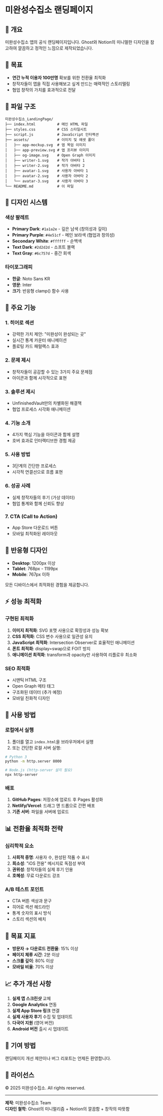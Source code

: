 # 미완성수집소 랜딩페이지

## 🎨 개요
미완성수집소 앱의 공식 랜딩페이지입니다. Ghost와 Notion의 미니멀한 디자인을 참고하여 깔끔하고 정적인 느낌으로 제작되었습니다.

## 🎯 목표
- **연간 누적 이용자 100만명** 확보를 위한 전환율 최적화
- 창작자들이 앱을 직접 사용해보고 싶게 만드는 매력적인 스토리텔링
- 협업 창작의 가치를 효과적으로 전달

## 📁 파일 구조
```
미완성수집소_LandingPage/
├── index.html          # 메인 HTML 파일
├── styles.css          # CSS 스타일시트
├── script.js           # JavaScript 인터랙션
├── assets/             # 이미지 및 에셋 폴더
│   ├── app-mockup.svg  # 앱 목업 이미지
│   ├── app-preview.svg # 앱 프리뷰 이미지
│   ├── og-image.svg    # Open Graph 이미지
│   ├── writer-1.svg    # 작가 아바타 1
│   ├── writer-2.svg    # 작가 아바타 2
│   ├── avatar-1.svg    # 사용자 아바타 1
│   ├── avatar-2.svg    # 사용자 아바타 2
│   └── avatar-3.svg    # 사용자 아바타 3
└── README.md           # 이 파일
```

## 🎨 디자인 시스템

### 색상 팔레트
- **Primary Dark**: `#1a1a2e` - 깊은 남색 (창의성과 깊이)
- **Primary Purple**: `#4e51cf` - 메인 보라색 (협업과 창의성)
- **Secondary White**: `#ffffff` - 순백색
- **Text Dark**: `#2d2d2d` - 소프트 블랙
- **Text Gray**: `#6c757d` - 중간 회색

### 타이포그래피
- **한글**: Noto Sans KR
- **영문**: Inter
- **크기**: 반응형 clamp() 함수 사용

## 🚀 주요 기능

### 1. 히어로 섹션
- 강력한 가치 제안: "미완성이 완성되는 곳"
- 실시간 통계 카운터 애니메이션
- 플로팅 카드 패럴랙스 효과

### 2. 문제 제시
- 창작자들이 공감할 수 있는 3가지 주요 문제점
- 아이콘과 함께 시각적으로 표현

### 3. 솔루션 제시
- UnfinishedVault만의 차별화된 해결책
- 협업 프로세스 시각화 애니메이션

### 4. 기능 소개
- 4가지 핵심 기능을 아이콘과 함께 설명
- 호버 효과로 인터랙티브한 경험 제공

### 5. 사용 방법
- 3단계의 간단한 프로세스
- 시각적 연결선으로 흐름 표현

### 6. 성공 사례
- 실제 창작자들의 후기 (가상 데이터)
- 협업 통계와 함께 신뢰도 향상

### 7. CTA (Call to Action)
- App Store 다운로드 버튼
- 모바일 최적화된 레이아웃

## 📱 반응형 디자인
- **Desktop**: 1200px 이상
- **Tablet**: 768px - 1199px
- **Mobile**: 767px 이하

모든 디바이스에서 최적화된 경험을 제공합니다.

## ⚡ 성능 최적화

### 구현된 최적화
1. **이미지 최적화**: SVG 포맷 사용으로 확장성과 성능 확보
2. **CSS 최적화**: CSS 변수 사용으로 일관성 유지
3. **JavaScript 최적화**: Intersection Observer로 효율적인 애니메이션
4. **폰트 최적화**: display=swap으로 FOIT 방지
5. **애니메이션 최적화**: transform과 opacity만 사용하여 리플로우 최소화

### SEO 최적화
- 시맨틱 HTML 구조
- Open Graph 메타 태그
- 구조화된 데이터 (추가 예정)
- 모바일 친화적 디자인

## 🔧 사용 방법

### 로컬에서 실행
1. 폴더를 열고 `index.html`을 브라우저에서 실행
2. 또는 간단한 로컬 서버 실행:
```bash
# Python 3
python -m http.server 8000

# Node.js (http-server 설치 필요)
npx http-server
```

### 배포
1. **GitHub Pages**: 저장소에 업로드 후 Pages 활성화
2. **Netlify/Vercel**: 드래그 앤 드롭으로 간편 배포
3. **기존 서버**: 파일을 서버에 업로드

## 📊 전환율 최적화 전략

### 심리학적 요소
1. **사회적 증명**: 사용자 수, 완성된 작품 수 표시
2. **희소성**: "iOS 전용" 메시지로 독점성 부여
3. **권위성**: 창작자들의 실제 후기 인용
4. **호혜성**: 무료 다운로드 강조

### A/B 테스트 포인트
- CTA 버튼 색상과 문구
- 히어로 섹션 헤드라인
- 통계 숫자의 표시 방식
- 스토리 섹션의 배치

## 🎯 목표 지표
- **방문자 → 다운로드 전환율**: 15% 이상
- **페이지 체류 시간**: 2분 이상
- **스크롤 깊이**: 80% 이상
- **모바일 비율**: 70% 이상

## 📈 추가 개선 사항
1. **실제 앱 스크린샷** 교체
2. **Google Analytics** 연동
3. **실제 App Store 링크** 연결
4. **실제 사용자 후기** 수집 및 업데이트
5. **다국어 지원** (영어 버전)
6. **Android 버전** 출시 시 업데이트

## 🤝 기여 방법
랜딩페이지 개선 제안이나 버그 리포트는 언제든 환영합니다.

## 📝 라이선스
© 2025 미완성수집소. All rights reserved.

---

**제작**: 미완성수집소 Team  
**디자인 철학**: Ghost의 미니멀리즘 + Notion의 깔끔함 + 창작의 따뜻함
